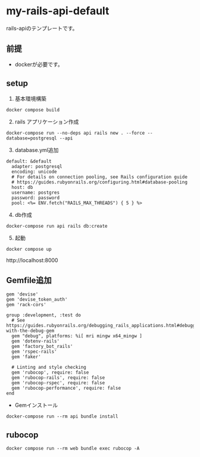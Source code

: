 # my-rails-api-default


rails-apiのテンプレートです。

## 前提

- dockerが必要です。

## setup
1. 基本環境構築
```
docker compose build
```
2. rails アプリケーション作成
```
docker-compose run --no-deps api rails new . --force --database=postgresql --api
```
3. database.yml追加

```
default: &default
  adapter: postgresql
  encoding: unicode
  # For details on connection pooling, see Rails configuration guide
  # https://guides.rubyonrails.org/configuring.html#database-pooling
  host: db
  username: postgres
  password: password
  pool: <%= ENV.fetch("RAILS_MAX_THREADS") { 5 } %>
```

4. db作成
```
docker-compose run api rails db:create
```

5. 起動
```
docker compose up
```

http://localhost:8000

## Gemfile追加

```
gem 'devise'
gem 'devise_token_auth'
gem 'rack-cors'

group :development, :test do
  # See https://guides.rubyonrails.org/debugging_rails_applications.html#debugging-with-the-debug-gem
  gem "debug", platforms: %i[ mri mingw x64_mingw ]
  gem 'dotenv-rails'
  gem 'factory_bot_rails'
  gem 'rspec-rails'
  gem 'faker'

  # Linting and style checking
  gem 'rubocop', require: false
  gem 'rubocop-rails', require: false
  gem 'rubocop-rspec', require: false
  gem 'rubocop-performance', require: false
end

```
* Gemインストール
```
docker-compose run --rm api bundle install
```

## rubocop

```
docker compose run --rm web bundle exec rubocop -A
```
